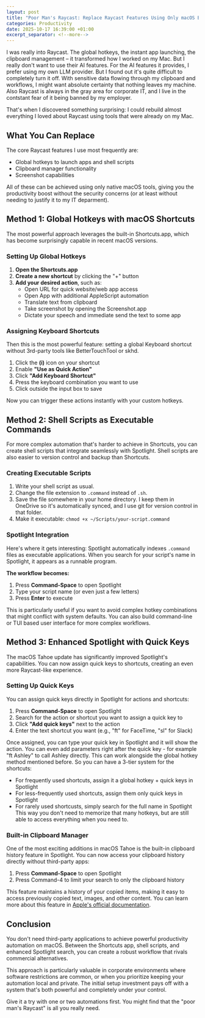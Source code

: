 ```yaml
---
layout: post
title: "Poor Man's Raycast: Replace Raycast Features Using Only macOS Built-ins"
categories: Productivity
date: 2025-10-17 16:39:00 +01:00
excerpt_separator: <!--more-->
---
```


I was really into Raycast. The global hotkeys, the instant app launching, the clipboard management – it transformed how I worked on my Mac. But I really don't want to use their AI features. For the AI features it provides, I prefer using my own LLM provider. But I found out it's quite difficult to completely turn it off. With sensitive data flowing through my clipboard and workflows, I might want absolute certainty that nothing leaves my machine. Also Raycast is always in the gray area for corporate IT, and I live in the contstant fear of it being banned by my employer.

That's when I discovered something surprising: I could rebuild almost everything I loved about Raycast using tools that were already on my Mac.

<!--more-->

## What You Can Replace

The core Raycast features I use most frequently are:

- Global hotkeys to launch apps and shell scripts
- Clipboard manager functionality
- Screenshot capabilities

All of these can be achieved using only native macOS tools, giving you the productivity boost without the security concerns (or at least without needing to justify it to my IT deparment).

## Method 1: Global Hotkeys with macOS Shortcuts

The most powerful approach leverages the built-in Shortcuts.app, which has become surprisingly capable in recent macOS versions.

### Setting Up Global Hotkeys

1. **Open the Shortcuts.app** 
2. **Create a new shortcut** by clicking the "+" button
3. **Add your desired action**, such as:
   - Open URL for quick website/web app access
   - Open App with additional AppleScript automation
   - Translate text from clipboard
   - Take screenshot by opening the Screenshot.app
   - Dictate your speech and immediate send the text to some app

### Assigning Keyboard Shortcuts

Then this is the most powerful feature: setting a global Keyboard shortcut without 3rd-party tools like BetterTouchTool or skhd.

1. Click the **(i)** icon on your shortcut
2. Enable **"Use as Quick Action"**
3. Click **"Add Keyboard Shortcut"**
4. Press the keyboard combination you want to use
5. Click outside the input box to save

Now you can trigger these actions instantly with your custom hotkeys.

## Method 2: Shell Scripts as Executable Commands

For more complex automation that's harder to achieve in Shortcuts, you can create shell scripts that integrate seamlessly with Spotlight. Shell scripts are also easier to version control and backup than Shortcuts.

### Creating Executable Scripts

1. Write your shell script as usual.
2. Change the file extension to `.command` instead of `.sh`.
3. Save the file somewhere in your home directory. I keep them in OneDrive so it's automatically synced, and I use git for version control in that folder.
4. Make it executable: `chmod +x ~/Scripts/your-script.command`

### Spotlight Integration

Here's where it gets interesting: Spotlight automatically indexes `.command` files as executable applications. When you search for your script's name in Spotlight, it appears as a runnable program.

**The workflow becomes:**
1. Press **Command-Space** to open Spotlight
2. Type your script name (or even just a few letters)
3. Press **Enter** to execute

This is particularly useful if you want to avoid complex hotkey combinations that might conflict with system defaults. You can also build command-line or TUI based user interface for more complex workflows.

## Method 3: Enhanced Spotlight with Quick Keys

The macOS Tahoe update has significantly improved Spotlight's capabilities. You can now assign quick keys to shortcuts, creating an even more Raycast-like experience.

### Setting Up Quick Keys

You can assign quick keys directly in Spotlight for actions and shortcuts:

1. Press **Command-Space** to open Spotlight
2. Search for the action or shortcut you want to assign a quick key to
3. Click **"Add quick keys"** next to the action
4. Enter the text shortcut you want (e.g., "ft" for FaceTime, "sl" for Slack)

Once assigned, you can type your quick key in Spotlight and it will show the action. You can even add parameters right after the quick key - for example "ft Ashley" to call Ashley directly. This can work alongside the global hotkey method mentioned before. So you can have a 3-tier system for the shortcuts:
* For frequently used shortcuts, assign it a global hotkey + quick keys in Spotlight
* For less-frequently used shortcuts, assign them only quick keys in Spotlight
* For rarely used shortcusts, simply search for the full name in Spotlight
This way you don't need to memorize that many hotkeys, but are still able to access everything when you need to.

### Built-in Clipboard Manager

One of the most exciting additions in macOS Tahoe is the built-in clipboard history feature in Spotlight. You can now access your clipboard history directly without third-party apps:

1. Press **Command-Space** to open Spotlight
2. Press Command-4 to limit your search to only the clipboard history

This feature maintains a history of your copied items, making it easy to access previously copied text, images, and other content. You can learn more about this feature in [Apple's official documentation](https://support.apple.com/en-ng/guide/mac-help/mchl40d5b86b/mac).

## Conclusion

You don't need third-party applications to achieve powerful productivity automation on macOS. Between the Shortcuts app, shell scripts, and enhanced Spotlight search, you can create a robust workflow that rivals commercial alternatives.

This approach is particularly valuable in corporate environments where software restrictions are common, or when you prioritize keeping your automation local and private. The initial setup investment pays off with a system that's both powerful and completely under your control.

Give it a try with one or two automations first. You might find that the "poor man's Raycast" is all you really need.
